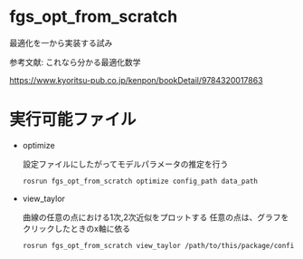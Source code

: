 # fgs_opt_from_scratch

最適化を一から実装する試み

参考文献: これなら分かる最適化数学

<https://www.kyoritsu-pub.co.jp/kenpon/bookDetail/9784320017863>

# 実行可能ファイル

- optimize

  設定ファイルにしたがってモデルパラメータの推定を行う

  ```bash
  rosrun fgs_opt_from_scratch optimize config_path data_path
  ```

- view_taylor

  曲線の任意の点における1次,2次近似をプロットする
  任意の点は、グラフをクリックしたときのx軸に依る

  ```bash
  rosrun fgs_opt_from_scratch view_taylor /path/to/this/package/config/taylor.yaml
  ```
